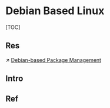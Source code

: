# Debian Based Linux

[TOC]



## Res
↗ [Debian-based Package Management](../../../🐚%20Shell/📦%20Package%20Management/Debian-based%20Package%20Management/Debian-based%20Package%20Management.md)



## Intro


## Ref

